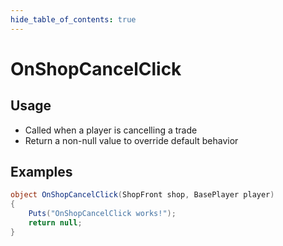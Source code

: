```yaml
---
hide_table_of_contents: true
---
```


# OnShopCancelClick

## Usage

* Called when a player is cancelling a trade
* Return a non-null value to override default behavior

## Examples

```csharp title=""
object OnShopCancelClick(ShopFront shop, BasePlayer player)
{
    Puts("OnShopCancelClick works!");
    return null;
}
```
